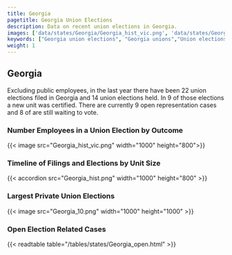 ```yaml
---
title: Georgia
pagetitle: Georgia Union Elections
description: Data on recent union elections in Georgia.
images: ['data/states/Georgia/Georgia_hist_vic.png', 'data/states/Georgia/Georgia_hist_size.png', 'data/states/Georgia/Georgia_10.png']
keywords: ["Georgia union elections", "Georgia unions","Union elections"]
weight: 1
---
```

##  Georgia

Excluding public employees, in the last year there have been 22 union elections filed in Georgia and 14 union elections held. In 9 of those elections a new unit was certified. There are currently 9 open representation cases and 8 of are still waiting to vote.

### Number Employees in a Union Election by Outcome
{{< image src="Georgia_hist_vic.png" width="1000" height="800">}}

### Timeline of Filings and Elections by Unit Size
{{< accordion src="Georgia_hist.png" width="1000" height="800" >}}

### Largest Private Union Elections
{{< image src="Georgia_10.png" width="1000" height="1000"  >}}

### Open Election Related Cases
{{< readtable table="/tables/states/Georgia_open.html" >}}


